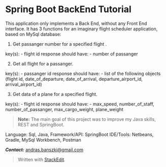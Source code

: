 Spring Boot BackEnd Tutorial
===================

This application only implements a Back End, without any Front End interface. It has 3 functions for an imaginary flight scheduler application, based on MySql database:

1. Get passanger number for a specified flight .

key(s): 
	- flight id
response should have:
	- number of passanger

2. Get all flight for a passanger.

key(s): 
	- passanger id
response should have:
	- list of the following objects (flight id, date_of_departure, date_of_arrival, departure_airport_id, arrival_airport_id)

3. Get data of a plane for a specified flight.

key(s):
	- flight id
response should have:
	- max_speed, number_of_staff, number_of_passanger, max_cargo_weight, plane_weight


> **Note:**
> The main goal of this project was to improve my Java skills, REST and SpringBoot. 


Language: Sql, Java, 
Framework/API: SpringBoot
IDE/Tools:  Netbeans, Gradle, MySql Workbench, Postman

***Contact:***
<i class="icon-mail"></i> andras.banszki@gmail.com

> Written with [StackEdit](https://stackedit.io/).
